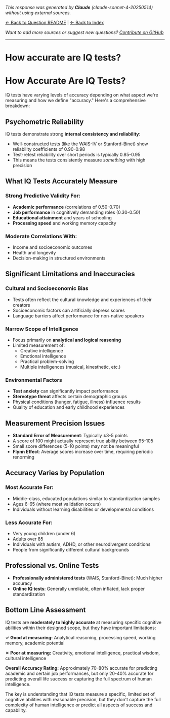 <!-- 
Generated by: claude
Model: claude-sonnet-4-20250514
Prompt type: default
Generated at: 2025-06-10T20:21:48.878144
-->

*This response was generated by **Claude** (claude-sonnet-4-20250514) without using external sources.*

[← Back to Question README](README.md) | [← Back to Index](../README.md)

*Want to add more sources or suggest new questions? [Contribute on GitHub](https://github.com/justinwest/SuggestedSources)*

---

# How accurate are IQ tests?

# How Accurate Are IQ Tests?

IQ tests have varying levels of accuracy depending on what aspect we're measuring and how we define "accuracy." Here's a comprehensive breakdown:

## **Psychometric Reliability**

IQ tests demonstrate strong **internal consistency and reliability**:
- Well-constructed tests (like the WAIS-IV or Stanford-Binet) show reliability coefficients of 0.90-0.98
- Test-retest reliability over short periods is typically 0.85-0.95
- This means the tests consistently measure *something* with high precision

## **What IQ Tests Accurately Measure**

### **Strong Predictive Validity For:**
- **Academic performance** (correlations of 0.50-0.70)
- **Job performance** in cognitively demanding roles (0.30-0.50)
- **Educational attainment** and years of schooling
- **Processing speed** and working memory capacity

### **Moderate Correlations With:**
- Income and socioeconomic outcomes
- Health and longevity
- Decision-making in structured environments

## **Significant Limitations and Inaccuracies**

### **Cultural and Socioeconomic Bias**
- Tests often reflect the cultural knowledge and experiences of their creators
- Socioeconomic factors can artificially depress scores
- Language barriers affect performance for non-native speakers

### **Narrow Scope of Intelligence**
- Focus primarily on **analytical and logical reasoning**
- Limited measurement of:
  - Creative intelligence
  - Emotional intelligence
  - Practical problem-solving
  - Multiple intelligences (musical, kinesthetic, etc.)

### **Environmental Factors**
- **Test anxiety** can significantly impact performance
- **Stereotype threat** affects certain demographic groups
- Physical conditions (hunger, fatigue, illness) influence results
- Quality of education and early childhood experiences

## **Measurement Precision Issues**

- **Standard Error of Measurement**: Typically ±3-5 points
- A score of 100 might actually represent true ability between 95-105
- Small score differences (5-10 points) may not be meaningful
- **Flynn Effect**: Average scores increase over time, requiring periodic renorming

## **Accuracy Varies by Population**

### **Most Accurate For:**
- Middle-class, educated populations similar to standardization samples
- Ages 6-65 (where most validation occurs)
- Individuals without learning disabilities or developmental conditions

### **Less Accurate For:**
- Very young children (under 6)
- Adults over 85
- Individuals with autism, ADHD, or other neurodivergent conditions
- People from significantly different cultural backgrounds

## **Professional vs. Online Tests**

- **Professionally administered tests** (WAIS, Stanford-Binet): Much higher accuracy
- **Online IQ tests**: Generally unreliable, often inflated, lack proper standardization

## **Bottom Line Assessment**

IQ tests are **moderately to highly accurate** at measuring specific cognitive abilities within their designed scope, but they have important limitations:

**✓ Good at measuring:** Analytical reasoning, processing speed, working memory, academic potential

**✗ Poor at measuring:** Creativity, emotional intelligence, practical wisdom, cultural intelligence

**Overall Accuracy Rating:** Approximately 70-80% accurate for predicting academic and certain job performances, but only 20-40% accurate for predicting overall life success or capturing the full spectrum of human intelligence.

The key is understanding that IQ tests measure a specific, limited set of cognitive abilities with reasonable precision, but they don't capture the full complexity of human intelligence or predict all aspects of success and capability.